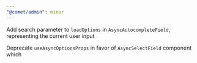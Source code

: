 ```yaml
---
"@comet/admin": minor
---
```


Add search parameter to `loadOptions` in `AsyncAutocompleteField`, representing the current user input

Deprecate `useAsyncOptionsProps` in favor of `AsyncSelectField` component which
